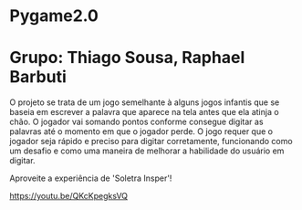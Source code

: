 # Pygame2.0
# Grupo: Thiago Sousa, Raphael Barbuti

O projeto se trata de um jogo semelhante à alguns jogos infantis que se baseia em escrever a palavra que aparece na tela antes que ela atinja o chão. O jogador vai somando pontos conforme consegue digitar as palavras até o momento em que o jogador perde. O jogo requer que o jogador seja rápido e preciso para digitar corretamente, funcionando como um desafio e como uma maneira de melhorar a habilidade do usuário em digitar.

Aproveite a experiência de 'Soletra Insper'!

https://youtu.be/QKcKpegksVQ


